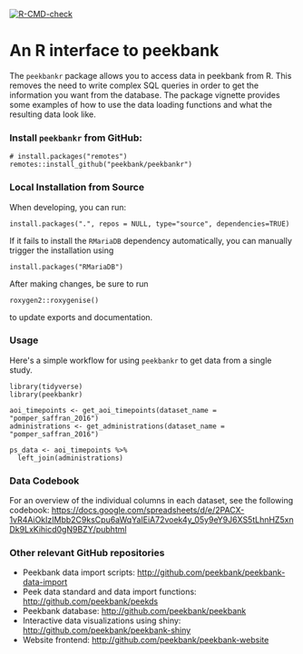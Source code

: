 <!-- badges: start -->
[![R-CMD-check](https://github.com/langcog/peekbankr/workflows/R-CMD-check/badge.svg)](https://github.com/langcog/peekbankr/actions)
<!-- badges: end -->

# An R interface to peekbank

The `peekbankr` package allows you to access data in peekbank from R. This removes the need to write complex SQL queries in order to get the information you want from the database. The package vignette provides some examples of how to use the data loading functions and what the resulting data look like.

### Install `peekbankr` from GitHub:

```
# install.packages("remotes")
remotes::install_github("peekbank/peekbankr")
```

### Local Installation from Source

When developing, you can run:

```
install.packages(".", repos = NULL, type="source", dependencies=TRUE)
```

If it fails to install the `RMariaDB` dependency automatically, you can manually trigger the installation using

```
install.packages("RMariaDB")
```

After making changes, be sure to run 

```
roxygen2::roxygenise()
```

to update exports and documentation.

### Usage

Here's a simple workflow for using `peekbankr` to get data from a single study. 

```
library(tidyverse)
library(peekbankr)

aoi_timepoints <- get_aoi_timepoints(dataset_name = "pomper_saffran_2016")
administrations <- get_administrations(dataset_name = "pomper_saffran_2016")

ps_data <- aoi_timepoints %>%
  left_join(administrations)
```

### Data Codebook

For an overview of the individual columns in each dataset, see the following codebook:
https://docs.google.com/spreadsheets/d/e/2PACX-1vR4AiOkIzIMbb2C9ksCpu6aWqYaIEiA72voek4y_05y9eY9J6XS5tLhnHZ5xnDk9LxKihicd0gN9BZY/pubhtml

### Other relevant GitHub repositories

- Peekbank data import scripts: http://github.com/peekbank/peekbank-data-import
- Peek data standard and data import functions: http://github.com/peekbank/peekds
- Peekbank database: http://github.com/peekbank/peekbank
- Interactive data visualizations using shiny: http://github.com/peekbank/peekbank-shiny
- Website frontend: http://github.com/peekbank/peekbank-website

